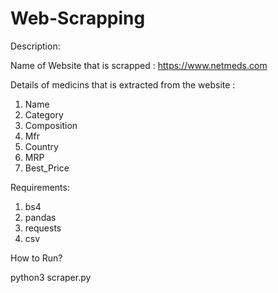 # Web-Scrapping

Description:

Name of Website that is scrapped : https://www.netmeds.com

Details of medicins that is extracted from the website :
1. Name
2. Category
3. Composition
4. Mfr
5. Country
6. MRP
7. Best_Price

Requirements:

1. bs4
2. pandas
3. requests
4. csv

How to Run?

python3 scraper.py

		
